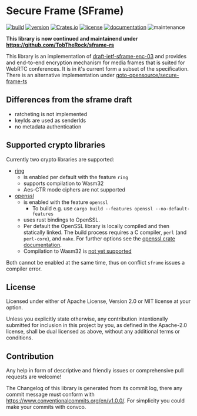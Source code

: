 Secure Frame (SFrame)
=======================
[![build](https://img.shields.io/github/actions/workflow/status/goto-opensource/secure-frame-rs/ci_cd.yml?branch=main)](https://github.com/goto-opensource/secure-frame-rs/actions?query=workflow%3A"Continuous+Integration")
[![version](https://img.shields.io/crates/v/sframe)](https://crates.io/crates/sframe/)
[![Crates.io](https://img.shields.io/crates/d/sframe)](https://crates.io/crates/sframe)
[![license](https://img.shields.io/crates/l/sframe.svg?style=flat)](https://crates.io/crates/sframe/)
[![documentation](https://img.shields.io/badge/docs-latest-blue.svg)](https://docs.rs/sframe/)
![maintenance](https://img.shields.io/maintenance/yes/2023)


**This library is now continued and maintainend under https://github.com/TobTheRock/sframe-rs**

This library is an implementation of [draft-ietf-sframe-enc-03](https://datatracker.ietf.org/doc/html/draft-ietf-sframe-enc-03) and provides and end-to-end encryption mechanism for media frames that is suited for WebRTC conferences.
It is in it's current form a subset of the specification.
There is an alternative implementation under [goto-opensource/secure-frame-ts](https://github.com/goto-opensource/secure-frame-ts)


## Differences from the sframe draft
* ratcheting is not implemented
* keyIds are used as senderIds
* no metadata authentication

## Supported crypto libraries
Currently two crypto libraries are supported:
- [ring](https://crates.io/crates/ring)
    - is enabled per default with the feature `ring`
    - supports compilation to Wasm32
    - Aes-CTR mode ciphers are not supported
- [openssl](https://crates.io/crates/openssl)
    - is enabled with the feature `openssl`
        - To build e.g. use `cargo build --features openssl --no-default-features`
    - uses rust bindings to OpenSSL.
    - Per default the OpenSSL library is locally compiled and then statically linked. The build process requires a C compiler, `perl` (and `perl-core`), and `make`. For further options see the [openssl crate documentation](https://docs.rs/openssl/0.10.55/openssl/).
    - Compilation to Wasm32 is [not yet supported](https://github.com/sfackler/rust-openssl/issues/1016)

Both cannot be enabled at the same time, thus on conflict `sframe` issues a compiler error.
## License
Licensed under either of Apache License, Version 2.0 or MIT license at your option.

Unless you explicitly state otherwise, any contribution intentionally submitted for inclusion in this project by you, as defined in the Apache-2.0 license, shall be dual licensed as above, without any additional terms or conditions.

## Contribution
Any help in form of descriptive and friendly issues or comprehensive pull requests are welcome!

The Changelog of this library is generated from its commit log, there any commit message must conform with https://www.conventionalcommits.org/en/v1.0.0/. For simplicity you could make your commits with convco.
